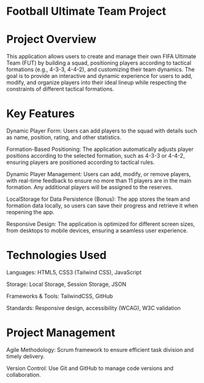 # Football Ultimate Team Project

# Project Overview
This application allows users to create and manage their own FIFA Ultimate Team (FUT) by building a squad, positioning players according to tactical formations (e.g., 4-3-3, 4-4-2), and customizing their team dynamics. The goal is to provide an interactive and dynamic experience for users to add, modify, and organize players into their ideal lineup while respecting the constraints of different tactical formations.

# Key Features 

Dynamic Player Form: Users can add players to the squad with details such as name, position, rating, and other statistics.

Formation-Based Positioning: The application automatically adjusts player positions according to the selected formation, such as 4-3-3 or 4-4-2, ensuring players are positioned according to tactical rules.

Dynamic Player Management: Users can add, modify, or remove players, with real-time feedback to ensure no more than 11 players are in the main formation. Any additional players will be assigned to the reserves.

LocalStorage for Data Persistence (Bonus): The app stores the team and formation data locally, so users can save their progress and retrieve it when reopening the app.

Responsive Design: The application is optimized for different screen sizes, from desktops to mobile devices, ensuring a seamless user experience.

# Technologies Used

Languages: HTML5, CSS3 (Tailwind CSS), JavaScript

Storage: Local Storage, Session Storage, JSON

Frameworks & Tools: TailwindCSS, GitHub

Standards: Responsive design, accessibility (WCAG), W3C validation

# Project Management

Agile Methodology: Scrum framework to ensure efficient task division and timely delivery.

Version Control: Use Git and GitHub to manage code versions and collaboration.